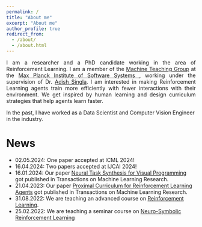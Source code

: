 ```yaml
---
permalink: /
title: "About me"
excerpt: "About me"
author_profile: true
redirect_from: 
  - /about/
  - /about.html
---
```


<div align="justify">I am a researcher and a PhD candidate working in the area of Reinforcement Learning. I am a member of the  <a href="https://machineteaching.mpi-sws.org/index.html">Machine Teaching Group</a> at the <a href="https://www.mpi-sws.org/">Max Planck Institute of Software Systems </a>, working under the supervision of Dr. <a href="https://www.mpi-sws.org/people/adishs/">Adish Singla</a>. I am interested in making Reinforcement Learning agents train more efficiently with fewer interactions with their environment. We get inspired by human learning and design curriculum strategies that help agents learn faster. </div>

In the past, I have worked as a Data Scientist and Computer Vision Engineer in the industry.

News
======
- 02.05.2024: One paper accepted at ICML 2024!
- 16.04.2024: Two papers accepted at IJCAI 2024! 
- 16.01.2024: Our paper [Neural Task Synthesis for Visual Programming](https://twitter.com/TmlrPub/status/1750760534104850682) got published in Transactions on Machine Learning Research.
- 21.04.2023: Our paper [Proximal Curriculum for Reinforcement Learning Agents](https://twitter.com/TmlrPub/status/1649518923367194625?cxt=HHwWgoCx2ZSuouQtAAAA) got published in Transactions on Machine Learning Research. 
- 31.08.2022: We are teaching an advanced course on [Reinforcement Learning](https://machineteaching.mpi-sws.org/course-advanced-rl-w22.html).
- 25.02.2022: We are teaching a seminar course on [Neuro-Symbolic Reinforcement Learning](https://machineteaching.mpi-sws.org/course-neurosymbolicrl-s22.html)